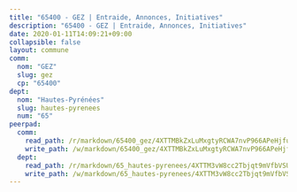 ```yaml
---
title: "65400 - GEZ | Entraide, Annonces, Initiatives"
description: "65400 - GEZ | Entraide, Annonces, Initiatives"
date: 2020-01-11T14:09:21+09:00
collapsible: false
layout: commune
comm:
  nom: "GEZ"
  slug: gez
  cp: "65400"
dept:
  nom: "Hautes-Pyrénées"
  slug: hautes-pyrenees
  num: "65"
peerpad:
  comm:
    read_path: /r/markdown/65400_gez/4XTTMBkZxLuMxgtyRCWA7nvP966APeHjfurwEkLWSZGxFQ3RW
    write_path: /w/markdown/65400_gez/4XTTMBkZxLuMxgtyRCWA7nvP966APeHjfurwEkLWSZGxFQ3RW-K3TgUe3N58vEwUc8QH5BgNSwJdFdKJa3LZjfgvNW7HF7gyVycNmkQ7UHAVVFQBJdJmBPjXachoxmYguoa6Q8xHztq1tn6nMj7YemvvgWbBvv6N7AXkZy4jTP3ZyvNo1AF3vQGFEU
  dept:
    read_path: /r/markdown/65_hautes-pyrenees/4XTTM3vW8cc2Tbjqt9mVfbVSUAH9xcwMWwsa1QeVP8NGfSkcB
    write_path: /w/markdown/65_hautes-pyrenees/4XTTM3vW8cc2Tbjqt9mVfbVSUAH9xcwMWwsa1QeVP8NGfSkcB-K3TgUqbbY3e2f1nwkc2f5oyooSxMX2yEPZpefEfNGN9gz2f93N7m2m16knqkAcf6sotdkJTGbpadMfCys9Hd3fKkct3QjCYdABrJRdWBg5xiz9szhAcPe3CZzoUDF2f8sKWAtKWj
---
```


